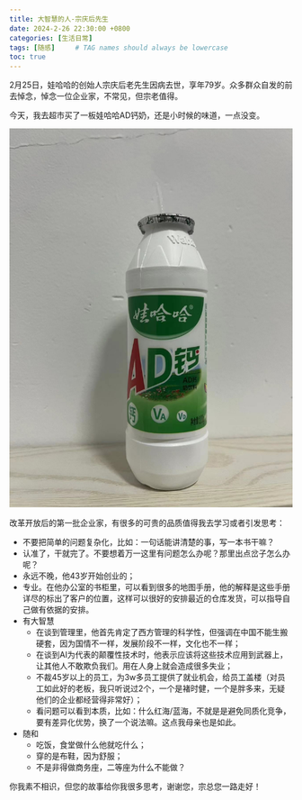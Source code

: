 ```yaml
---
title: 大智慧的人-宗庆后先生
date: 2024-2-26 22:30:00 +0800
categories: [生活日常]
tags: [随感]     # TAG names should always be lowercase
toc: true
---
```


2月25日，娃哈哈的创始人宗庆后老先生因病去世，享年79岁。众多群众自发的前去悼念，悼念一位企业家，不常见，但宗老值得。

今天，我去超市买了一板娃哈哈AD钙奶，还是小时候的味道，一点没变。

![wahaha](/assets/image/index/wahaha.jpeg)

改革开放后的第一批企业家，有很多的可贵的品质值得我去学习或者引发思考：
* 不要把简单的问题复杂化，比如：一句话能讲清楚的事，写一本书干嘛？
* 认准了，干就完了。不要想着万一这里有问题怎么办呢？那里出点岔子怎么办呢？
* 永远不晚，他43岁开始创业的；
* 专业。在他办公室的书柜里，可以看到很多的地图手册，他的解释是这些手册详尽的标出了客户的位置，这样可以很好的安排最近的仓库发货，可以指导自己做有依据的安排。
* 有大智慧
  * 在谈到管理里，他首先肯定了西方管理的科学性，但强调在中国不能生搬硬套，因为国情不一样，发展阶段不一样，文化也不一样；
  * 在谈到AI为代表的颠覆性技术时，他表示应该将这些技术应用到武器上，让其他人不敢欺负我们。用在人身上就会造成很多失业；
  * 不裁45岁以上的员工，为3w多员工提供了就业机会，给员工盖楼（对员工如此好的老板，我只听说过2个，一个是褚时健，一个是胖多来，无疑他们的企业都经营得非常好）；
  * 看问题可以看到本质，比如：什么红海/蓝海，不就是是避免同质化竞争，要有差异化优势，换了一个说法嘛。这点我母亲也是如此。
* 随和
  * 吃饭，食堂做什么他就吃什么；
  * 穿的是布鞋，因为舒服；
  * 不是非得做商务座，二等座为什么不能做？

你我素不相识，但您的故事给你我很多思考，谢谢您，宗总您一路走好！



